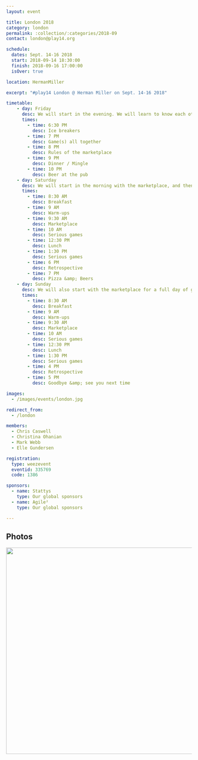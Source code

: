 ```yaml
---
layout: event

title: London 2018
category: london
permalink: :collection/:categories/2018-09
contact: london@play14.org

schedule:
  dates: Sept. 14-16 2018
  start: 2018-09-14 18:30:00
  finish: 2018-09-16 17:00:00
  isOver: true

location: HermanMiller

excerpt: "#play14 London @ Herman Miller on Sept. 14-16 2018"

timetable:
    - day: Friday
      desc: We will start in the evening. We will learn to know each other and share a nice dinner all together.
      times:
        - time: 6:30 PM
          desc: Ice breakers
        - time: 7 PM
          desc: Game(s) all together
        - time: 8 PM
          desc: Rules of the marketplace
        - time: 9 PM
          desc: Dinner / Mingle
        - time: 10 PM
          desc: Beer at the pub
    - day: Saturday
      desc: We will start in the morning with the marketplace, and then we will play games all day long.
      times:
        - time: 8:30 AM
          desc: Breakfast
        - time: 9 AM
          desc: Warm-ups
        - time: 9:30 AM
          desc: Marketplace
        - time: 10 AM
          desc: Serious games
        - time: 12:30 PM
          desc: Lunch
        - time: 1:30 PM
          desc: Serious games
        - time: 6 PM
          desc: Retrospective
        - time: 7 PM
          desc: Pizza &amp; Beers
    - day: Sunday
      desc: We will also start with the marketplace for a full day of games. Whoever needs to catch a plane can leave earlier.
      times:
        - time: 8:30 AM
          desc: Breakfast
        - time: 9 AM
          desc: Warm-ups
        - time: 9:30 AM
          desc: Marketplace
        - time: 10 AM
          desc: Serious games
        - time: 12:30 PM
          desc: Lunch
        - time: 1:30 PM
          desc: Serious games
        - time: 4 PM
          desc: Retrospective
        - time: 5 PM
          desc: Goodbye &amp; see you next time

images:
  - /images/events/london.jpg

redirect_from:
  - /london

members:
  - Chris Caswell
  - Christina Ohanian
  - Mark Webb
  - Elle Gundersen

registration: 
  type: weezevent
  eventid: 335769
  code: 1386

sponsors:
  - name: Stattys
    type: Our global sponsors
  - name: Agile²
    type: Our global sponsors

---
```


## Photos

<a href='https://photos.app.goo.gl/6KvQfJxXBMaTfhBy7' target="_blank">
  <img src='https://lh3.googleusercontent.com/DyNKnU7_HujZUBlc9uIQ7xkPQkYDCIGUDr69fBJ99I68R8iRhXgc1bmfa5KoLM5cmj4ocszG2mzRF0OsosRISxRx9s5QfRSsXT0-IWgP3yyh7IJrZ0CLjSA-y6cNtW1PlChd6VVCcRR_Nh82jR5RljL0671zQRvv6Djy-qi5sfaqU_k0heiS9NkkO5h6qKWWIGLsJp77cmyjHXHaGArN7HnzeyGg5Koroz1J04VDkvtI5Jh0WKtXxr57y6ImDD2T2v9-Y5z3hs2ef412HNOZz9a-bkJfKIIRSBnhzUaZVe7ETlI60Zq5fgu5WRE5kPx7W7sNYdGJ4_B5oLJZE6eaQ42NGTORDMwyWS_6DPReSufduLFRyEUwkL_bG4xDnryqEd96YtrWgMMquY1ldkAuF4l585j6dCsZIPni29WOgmdq5fOaEjqxq76X0mrtkD9zkT370MYwfaPApaLHpIkNvh0diNz8UNtXsEwUEx9Bu0esUIX0XwAKrz2zgx0RbF15AoF1wLyQ0Vflyu9VOCsx2ACtjMpKL8Ks4lT9K_mD5GolLy5wPGQPvRh0AHnzj4_RltjenDJ9DcsA3omAPBZe69u8A-YPb_GOatC0O0TmOg3e9Uo5hANBz7Ky9n58s7OmIrD2gkwkJSfaRDpZfN8SaLG9Wjbe_4UKriuxHK4Loz7hJj-J0jaOsM4oKA=w1920-h1080-no' width="560" />
</a>


